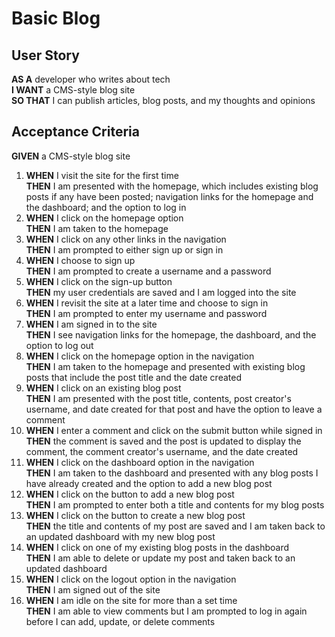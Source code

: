 # Basic Blog

## User Story
**AS A** developer who writes about tech<br>
**I WANT** a CMS-style blog site<br>
**SO THAT** I can publish articles, blog posts, and my thoughts and opinions

## Acceptance Criteria
**GIVEN** a CMS-style blog site
1. **WHEN** I visit the site for the first time<br>
**THEN** I am presented with the homepage, which includes existing blog posts if any have been posted; navigation links for the homepage and the dashboard; and the option to log in
2. **WHEN** I click on the homepage option<br>
**THEN** I am taken to the homepage
3. **WHEN** I click on any other links in the navigation<br>
**THEN** I am prompted to either sign up or sign in
4. **WHEN** I choose to sign up<br>
**THEN** I am prompted to create a username and a password
5. **WHEN** I click on the sign-up button<br>
**THEN** my user credentials are saved and I am logged into the site
6. **WHEN** I revisit the site at a later time and choose to sign in<br>
**THEN** I am prompted to enter my username and password
7. **WHEN** I am signed in to the site<br>
**THEN** I see navigation links for the homepage, the dashboard, and the option to log out
8. **WHEN** I click on the homepage option in the navigation<br>
**THEN** I am taken to the homepage and presented with existing blog posts that include the post title and the date created
9. **WHEN** I click on an existing blog post<br>
**THEN** I am presented with the post title, contents, post creator's username, and date created for that post and have the option to leave a comment
10. **WHEN** I enter a comment and click on the submit button while signed in<br>
**THEN** the comment is saved and the post is updated to display the comment, the comment creator's username, and the date created
11. **WHEN** I click on the dashboard option in the navigation<br>
**THEN** I am taken to the dashboard and presented with any blog posts I have already created and the option to add a new blog post
12. **WHEN** I click on the button to add a new blog post<br>
**THEN** I am prompted to enter both a title and contents for my blog posts
13. **WHEN** I click on the button to create a new blog post<br>
**THEN** the title and contents of my post are saved and I am taken back to an updated dashboard with my new blog post
14. **WHEN** I click on one of my existing blog posts in the dashboard<br>
**THEN** I am able to delete or update my post and taken back to an updated dashboard
15. **WHEN** I click on the logout option in the navigation<br>
**THEN** I am signed out of the site
16. **WHEN** I am idle on the site for more than a set time<br>
**THEN** I am able to view comments but I am prompted to log in again before I can add, update, or delete comments